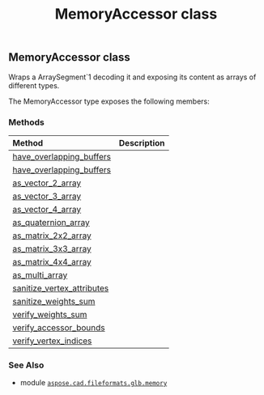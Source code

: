 ﻿---
title: MemoryAccessor class
second_title: Aspose.CAD for Python via .NET API References
description: 
type: docs
weight: 80
url: /python-net/aspose.cad.fileformats.glb.memory/memoryaccessor/
is_root: false
---

## MemoryAccessor class

Wraps a ArraySegment`1 decoding it and exposing its content as arrays of different types.



The MemoryAccessor type exposes the following members:

### Methods
| Method | Description |
| :- | :- |
| [have_overlapping_buffers](/cad/python-net/aspose.cad.fileformats.glb.memory/memoryaccessor/have_overlapping_buffers/#aspose.cad.fileformats.glb.memory.MemoryAccessor-aspose.cad.fileformats.glb.memory.MemoryAccessor) |  |
| [have_overlapping_buffers](/cad/python-net/aspose.cad.fileformats.glb.memory/memoryaccessor/have_overlapping_buffers/#list) |  |
| [as_vector_2_array](/cad/python-net/aspose.cad.fileformats.glb.memory/memoryaccessor/as_vector_2_array/#) |  |
| [as_vector_3_array](/cad/python-net/aspose.cad.fileformats.glb.memory/memoryaccessor/as_vector_3_array/#) |  |
| [as_vector_4_array](/cad/python-net/aspose.cad.fileformats.glb.memory/memoryaccessor/as_vector_4_array/#) |  |
| [as_quaternion_array](/cad/python-net/aspose.cad.fileformats.glb.memory/memoryaccessor/as_quaternion_array/#) |  |
| [as_matrix_2x2_array](/cad/python-net/aspose.cad.fileformats.glb.memory/memoryaccessor/as_matrix_2x2_array/#) |  |
| [as_matrix_3x3_array](/cad/python-net/aspose.cad.fileformats.glb.memory/memoryaccessor/as_matrix_3x3_array/#) |  |
| [as_matrix_4x4_array](/cad/python-net/aspose.cad.fileformats.glb.memory/memoryaccessor/as_matrix_4x4_array/#) |  |
| [as_multi_array](/cad/python-net/aspose.cad.fileformats.glb.memory/memoryaccessor/as_multi_array/#int) |  |
| [sanitize_vertex_attributes](/cad/python-net/aspose.cad.fileformats.glb.memory/memoryaccessor/sanitize_vertex_attributes/#list) |  |
| [sanitize_weights_sum](/cad/python-net/aspose.cad.fileformats.glb.memory/memoryaccessor/sanitize_weights_sum/#aspose.cad.fileformats.glb.memory.MemoryAccessor-aspose.cad.fileformats.glb.memory.MemoryAccessor) |  |
| [verify_weights_sum](/cad/python-net/aspose.cad.fileformats.glb.memory/memoryaccessor/verify_weights_sum/#aspose.cad.fileformats.glb.memory.MemoryAccessor-aspose.cad.fileformats.glb.memory.MemoryAccessor) |  |
| [verify_accessor_bounds](/cad/python-net/aspose.cad.fileformats.glb.memory/memoryaccessor/verify_accessor_bounds/#aspose.cad.fileformats.glb.memory.MemoryAccessor-System.Collections.Generic.IReadOnlyList<double>-System.Collections.Generic.IReadOnlyList<double>) |  |
| [verify_vertex_indices](/cad/python-net/aspose.cad.fileformats.glb.memory/memoryaccessor/verify_vertex_indices/#aspose.cad.fileformats.glb.memory.MemoryAccessor-int) |  |



### See Also
* module [`aspose.cad.fileformats.glb.memory`](..)
